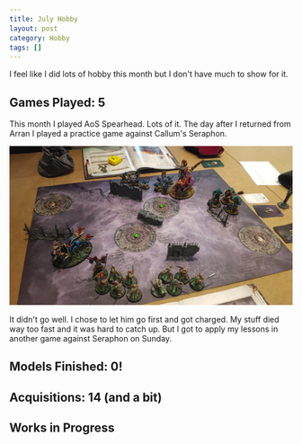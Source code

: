 ```yaml
---
title: July Hobby
layout: post
category: Hobby
tags: []
---
```


I feel like I did lots of hobby this month but I don't have much to show for it.

<!--more-->

## Games Played: 5

This month I played AoS Spearhead. Lots of it. The day after I returned from Arran I played a practice game against Callum's Seraphon.

![](/images/2025/07/hobby/spearhead.jpg)

It didn't go well. I chose to let him go first and got charged. My stuff died way too fast and it was hard to catch up. But I got to apply my lessons in another game against Seraphon on Sunday.

## Models Finished: 0!

## Acquisitions: 14 (and a bit)

## Works in Progress
